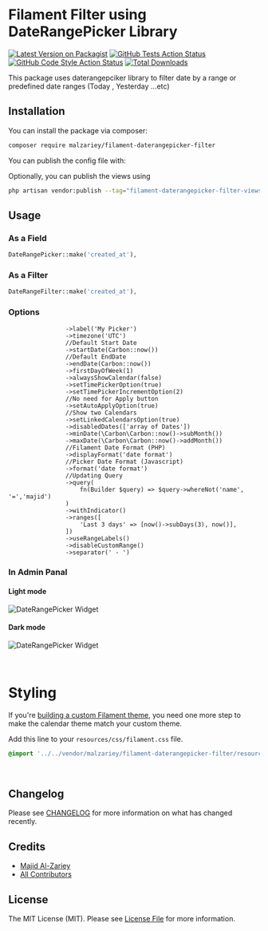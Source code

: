 # Filament Filter using DateRangePicker Library

[![Latest Version on Packagist](https://img.shields.io/packagist/v/malzariey/filament-daterangepicker-filter.svg?style=flat-square)](https://packagist.org/packages/malzariey/filament-daterangepicker-filter)
[![GitHub Tests Action Status](https://img.shields.io/github/workflow/status/malzariey/filament-daterangepicker-filter/run-tests?label=tests)](https://github.com/malzariey/filament-daterangepicker-filter/actions?query=workflow%3Arun-tests+branch%3Amain)
[![GitHub Code Style Action Status](https://img.shields.io/github/workflow/status/malzariey/filament-daterangepicker-filter/Check%20&%20fix%20styling?label=code%20style)](https://github.com/malzariey/filament-daterangepicker-filter/actions?query=workflow%3A"Check+%26+fix+styling"+branch%3Amain)
[![Total Downloads](https://img.shields.io/packagist/dt/malzariey/filament-daterangepicker-filter.svg?style=flat-square)](https://packagist.org/packages/malzariey/filament-daterangepicker-filter)



This package uses daterangepciker library to filter date by a range or predefined date ranges (Today , Yesterday ...etc)

## Installation

You can install the package via composer:

```bash
composer require malzariey/filament-daterangepicker-filter
```

You can publish the config file with:

Optionally, you can publish the views using

```bash
php artisan vendor:publish --tag="filament-daterangepicker-filter-views"
```


## Usage

### As a Field
```php
DateRangePicker::make('created_at'),
```
### As a Filter
```php
DateRangeFilter::make('created_at'),
```
### Options
```
                ->label('My Picker')
                ->timezone('UTC')
                //Default Start Date
                ->startDate(Carbon::now())
                //Default EndDate
                ->endDate(Carbon::now())
                ->firstDayOfWeek(1)
                ->alwaysShowCalendar(false)
                ->setTimePickerOption(true)
                ->setTimePickerIncrementOption(2)
                //No need for Apply button
                ->setAutoApplyOption(true)
                //Show two Calendars
                ->setLinkedCalendarsOption(true)
                ->disabledDates(['array of Dates'])
                ->minDate(\Carbon\Carbon::now()->subMonth())
                ->maxDate(\Carbon\Carbon::now()->addMonth())
                //Filament Date Format (PHP)
                ->displayFormat('date format')
                //Picker Date Format (Javascript)
                ->format('date format')
                //Updating Query
                ->query(
                    fn(Builder $query) => $query->whereNot('name', '=','majid')
                )
                ->withIndicator()
                ->ranges([
                    'Last 3 days' => [now()->subDays(3), now()],
                ])
                ->useRangeLabels()
                ->disableCustomRange()
                ->separator(' - ')
```
### In Admin Panal

#### Light mode

![DateRangePicker Widget](https://github.com/malzariey/filament-daterangepicker-filter/raw/main/art/light.png)

#### Dark mode

![DateRangePicker Widget](https://github.com/malzariey/filament-daterangepicker-filter/raw/main/art/dark.png)

<br>

# Styling

If you're [building a custom Filament theme](https://filamentphp.com/docs/2.x/admin/appearance#building-themes), you need one more step to make the calendar theme match your custom theme.

Add this line to your `resources/css/filament.css` file.

```css
@import '../../vendor/malzariey/filament-daterangepicker-filter/resources/css/filament-daterangepicker.css';
```

<br>

## Changelog

Please see [CHANGELOG](CHANGELOG.md) for more information on what has changed recently.

## Credits

- [Majid Al-Zariey](https://github.com/malzariey)
- [All Contributors](../../contributors)

## License

The MIT License (MIT). Please see [License File](LICENSE.md) for more information.
